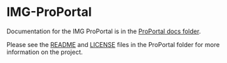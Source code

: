 # IMG-ProPortal

Documentation for the IMG ProPortal is in the [ProPortal docs folder](proportal/docs/).

Please see the [README](proportal/README.md) and [LICENSE](proportal/LICENSE) files in the ProPortal folder for more information on the project.

